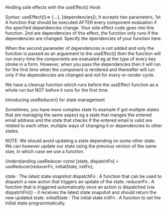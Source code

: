 Hndling side effects with the useEffect() Hook

Syntax: useEffect(()=> {...}, [dependencies]);
It accepts two parameters, 1st A function that should be executed AFTER every component evaluation if the specfied dependencies change. Your side effect code goes into this function.
2nd are dependencies of this effect, the function only runs if the dependencies are changed. Specify the dpendencies of your function here.

When the second parameter of dependencies is not added and only the function is passed as an arguement to the useEffect() then the function will run every time the components are evaluated eg at the type of every key stroke in a form.
However, when you pass the dependencies then it will run for the first time when the component is rendered and thereafter will run only if the dependencies are changed and not for every re-render cycle.

We have a cleanup function which runs before the useEffect function as a whole run but NOT before it runs for the first time.

Introducing useReducer() for state management

Sometimes, you have more complex state fo example if got multiple states that are managing the same aspect eg a state that manges the entered email address and the state that checks if the entered email is valid are related to each other, multiple ways of changing it or dependencies to other states.

NOTE: We should avoid updating a state depending on some other state. We can however update our state using the previous version of the same stae, in which case we use a function.

Understanding useReducer
const [state, dispatchFn] = useReducer(reducerFn, initialState, initFn);

state : The latest state snapshot
dispatchFn : A function that can be used to dispatch a new action that triggers an update of the state.
reducerFn : A function that is triggered automatically once an action is dispatched (via dispatchFn()) - it receives the latest state snapshot and should return the new updated state.
initialState : The initial state
initFn : A function to set the initial state programmatically.
